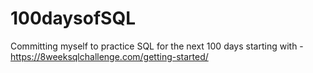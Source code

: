 # 100daysofSQL
Committing myself to practice SQL for the next 100 days starting with - https://8weeksqlchallenge.com/getting-started/
